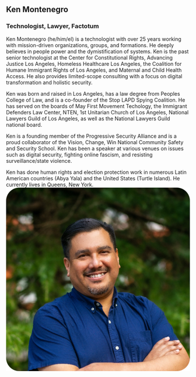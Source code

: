 ## Ken Montenegro  
### Technologist, Lawyer, Factotum
Ken Montenegro (he/him/el) is a technologist with over 25 years working with mission-driven organizations, groups, and formations. He deeply believes in people power and the dymistification of systems. Ken is the past senior technologist at the Center for Constitutional Rights, Advancing Justice Los Angeles, Homeless Healthcare Los Angeles, the Coalition for Humane Immigrant Rights of Los Angeles, and Maternal and Child Health Access. He also provides limited-scope consulting with a focus on digital transformation and holistic security.  

Ken was born and raised in Los Angeles, has a law degree from Peoples College of Law, and is a co-founder of the Stop LAPD Spying Coalition. He has served on the boards of May First Movement Techology, the Immigrant Defenders Law Center, NTEN, 1st Unitarian Church of Los Angeles, National Lawyers Guild of Los Angeles, as well as the National Lawyers Guild national board. 

Ken is a founding member of the Progressive Security Alliance and is a proud collaborator of the Vision, Change, Win National Community Safety and Security School. Ken has been a speaker at various venues on issues such as digital security, fighting online fascism, and resisting surveillance/state violence.  

Ken has done human rights and election protection work in numerous Latin American countries (Abya Yala) and the United States (Turtle Island). He currently lives in Queens, New York.  
![](headshot.png)  
